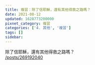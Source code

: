 ```yaml
---
title: 複習：除了信耶穌，還有其他得救之路嗎？
date: 2021-08-12
updated: 1628773200000
pixnet_category: 複習
categories: ['4. 其他', '複習']
tags: []
sidebar: 
---
```


<p>除了信耶穌，還有其他得救之路嗎？<br/>
<a href="/posts/269192040" target="_blank">/posts/269192040</a></p>
<p> </p>
